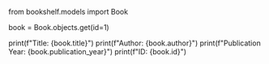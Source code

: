 from bookshelf.models import Book

 <!-- Retrieve the book by ID -->
book = Book.objects.get(id=1)

 <!-- Display all attributes -->
print(f"Title: {book.title}")
print(f"Author: {book.author}")
print(f"Publication Year: {book.publication_year}")
print(f"ID: {book.id}")